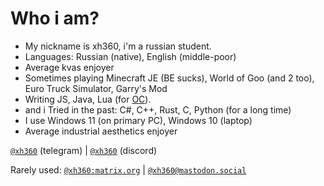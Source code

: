 # Who i am?
- My nickname is xh360, i'm a russian student.
- Languages: Russian (native), English (middle-poor)
- Average kvas enjoyer
- Sometimes playing Minecraft JE (BE sucks), World of Goo (and 2 too), Euro Truck Simulator, Garry's Mod
- Writing JS, Java, Lua (for [OC](https://www.curseforge.com/minecraft/mc-mods/opencomputers)). 
- and i Tried in the past: C#, C++, Rust, C, Python (for a long time)
- I use Windows 11 (on primary PC), Windows 10 (laptop)
- Average industrial aesthetics enjoyer


[`@xh360`](https://t.me/xh360) (telegram) | [`@xh360`](https://discord.com/users/726656183817076738) (discord)

Rarely used: [`@xh360:matrix.org`](https://matrix.to/#/@xh360:matrix.org) | [`@xh360@mastodon.social`](https://mastodon.social/@xh360)
